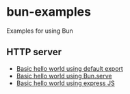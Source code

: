 # bun-examples
Examples for using Bun

## HTTP server

- [Basic hello world using default export](./hello_world_export.js)
- [Basic hello world using Bun.serve](./hello_world_serve.js)
- [Basic hello world using express JS](./hello_world_express.js)
